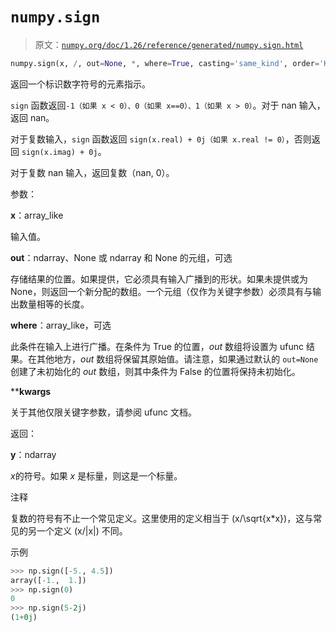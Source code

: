 # `numpy.sign`

> 原文：[`numpy.org/doc/1.26/reference/generated/numpy.sign.html`](https://numpy.org/doc/1.26/reference/generated/numpy.sign.html)

```py
numpy.sign(x, /, out=None, *, where=True, casting='same_kind', order='K', dtype=None, subok=True[, signature, extobj]) = <ufunc 'sign'>
```

返回一个标识数字符号的元素指示。

`sign` 函数返回`-1（如果 x < 0）、0（如果 x==0）、1（如果 x > 0）`。对于 nan 输入，返回 nan。

对于复数输入，`sign` 函数返回 `sign(x.real) + 0j（如果 x.real != 0）`，否则返回 `sign(x.imag) + 0j`。

对于复数 nan 输入，返回复数（nan, 0）。

参数：

**x**：array_like

输入值。

**out**：ndarray、None 或 ndarray 和 None 的元组，可选

存储结果的位置。如果提供，它必须具有输入广播到的形状。如果未提供或为 None，则返回一个新分配的数组。一个元组（仅作为关键字参数）必须具有与输出数量相等的长度。

**where**：array_like，可选

此条件在输入上进行广播。在条件为 True 的位置，*out* 数组将设置为 ufunc 结果。在其他地方，*out* 数组将保留其原始值。请注意，如果通过默认的 `out=None` 创建了未初始化的 *out* 数组，则其中条件为 False 的位置将保持未初始化。

****kwargs**

关于其他仅限关键字参数，请参阅 ufunc 文档。

返回：

**y**：ndarray

*x*的符号。如果 *x* 是标量，则这是一个标量。

注释

复数的符号有不止一个常见定义。这里使用的定义相当于 \(x/\sqrt{x*x}\)，这与常见的另一个定义 \(x/|x|\) 不同。

示例

```py
>>> np.sign([-5., 4.5])
array([-1.,  1.])
>>> np.sign(0)
0
>>> np.sign(5-2j)
(1+0j) 
```
